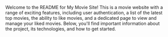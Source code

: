 Welcome to the README for My Movie Site! This is a movie website with a range of exciting features, including user authentication, a list of the latest top movies, the ability to like movies, and a dedicated page to view and manage your liked movies. Below, you'll find important information about the project, its technologies, and how to get started.
